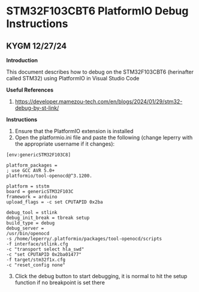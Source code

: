 # STM32F103CBT6 PlatformIO Debug Instructions

## KYGM 12/27/24

**Introduction**

This document describes how to debug on the STM32F103CBT6 (herinafter called STM32)
using PlatformIO in Visual Studio Code

**Useful References**

1. https://developer.mamezou-tech.com/en/blogs/2024/01/29/stm32-debug-by-st-link/

**Instructions**

1. Ensure that the PlatformIO extension is installed
2. Open the platformio.ini file and paste the following (change leperry with the appropriate
    username if it changes):

```
[env:genericSTM32F103C8]
```
```
platform_packages =
; use GCC AVR 5.0+
platformio/tool-openocd@^3.1200.
```
```
platform = ststm
board = genericSTM32F103C
framework = arduino
upload_flags = -c set CPUTAPID 0x2ba
```
```
debug_tool = stlink
debug_init_break = tbreak setup
build_type = debug
debug_server =
/usr/bin/openocd
-s /home/leperry/.platformio/packages/tool-openocd/scripts
-f interface/stlink.cfg
-c "transport select hla_swd"
-c "set CPUTAPID 0x2ba01477"
-f target/stm32f1x.cfg
-c "reset_config none"
```
3. Click the debug button to start debugging, it is normal to hit the setup function if no
    breakpoint is set there


